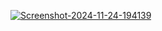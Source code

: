 <a href="https://imgbb.com/"><img src="https://i.ibb.co.com/2yZrcyH/Screenshot-2024-11-24-194139.png" alt="Screenshot-2024-11-24-194139" border="0" /></a>
